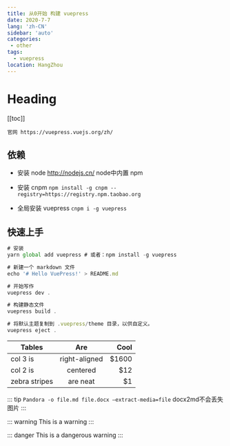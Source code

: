```yaml
---
title: 从0开始 构建 vuepress
date: 2020-7-7
lang: 'zh-CN'
sidebar: 'auto'
categories:
 - other
tags: 
  - vuepress
location: HangZhou
---
```


# Heading
[[toc]]

    官网 https://vuepress.vuejs.org/zh/
## 依赖
 - 安装 node http://nodejs.cn/
    node中内置 npm
 - 安装 cnpm 
    `npm install -g cnpm --registry=https://registry.npm.taobao.org`

 - 全局安装 vuepress
    `cnpm i -g vuepress`

## 快速上手

 ```javascript
# 安装
yarn global add vuepress # 或者：npm install -g vuepress

# 新建一个 markdown 文件
echo '# Hello VuePress!' > README.md

# 开始写作
vuepress dev .

# 构建静态文件
vuepress build .

# 将默认主题复制到 .vuepress/theme 目录，以供自定义。
vuepress eject .
```

| Tables        | Are           | Cool  |
| ------------- |:-------------:| -----:|
| col 3 is      | right-aligned | $1600 |
| col 2 is      | centered      |   $12 |
| zebra stripes | are neat      |    $1 |


::: tip
 `Pandora -o file.md file.docx —extract-media=file` docx2md不会丢失图片
:::

::: warning
This is a warning
:::

::: danger
This is a dangerous warning
:::